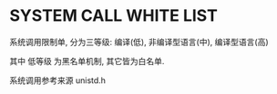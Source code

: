 # SYSTEM CALL WHITE LIST
系统调用限制单, 分为三等级: 编译(低), 非编译型语言(中), 编译型语言(高)

其中 低等级 为黑名单机制, 其它皆为白名单.

系统调用参考来源 unistd.h